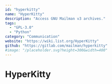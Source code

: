 ```yaml
---
id: "hyperkitty"
name: "HyperKitty"
description: "Access GNU Mailman v3 archives."
tags:
  - "GPL-3.0"
  - "Python"
category: "Communication"
website: "https://wiki.list.org/HyperKitty"
github: "https://gitlab.com/mailman/hyperkitty"
#image: "/placeholder.svg?height=300&width=400"
---
```


# HyperKitty
